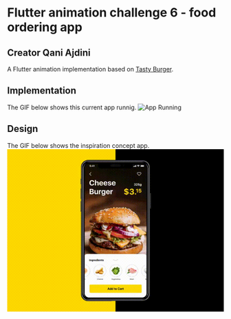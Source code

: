 # Flutter animation challenge 6 - food ordering app
## Creator Qani Ajdini
A Flutter animation implementation based on [Tasty Burger](https://dribbble.com/shots/4038053-Tasty-Burger-App). 

## Implementation
The GIF below shows this current app runnig.
![App Running](./docs/app_runnig.gif)

## Design
The GIF below shows the inspiration concept app.
![App Running](./docs/inspiration.gif)



